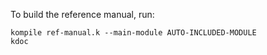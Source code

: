 <!-- Copyright (c) 2015-2019 K Team. All Rights Reserved. -->
To build the reference manual, run:
```
kompile ref-manual.k --main-module AUTO-INCLUDED-MODULE
kdoc
```
